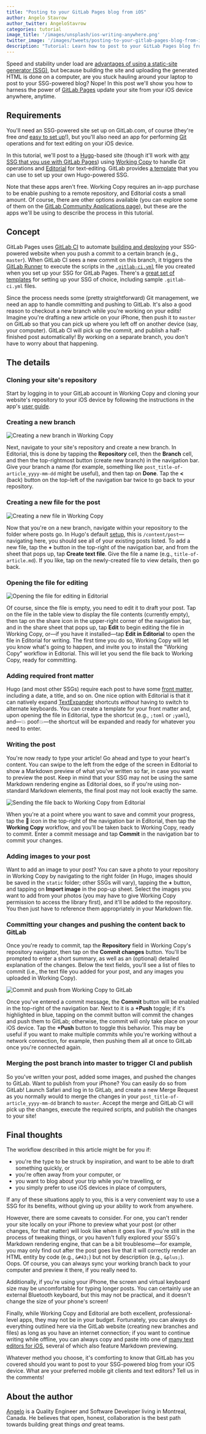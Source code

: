 ```yaml
---
title: "Posting to your GitLab Pages blog from iOS"
author: Angelo Stavrow
author_twitter: AngeloStavrow
categories: tutorial
image_title: '/images/unsplash/ios-writing-anywhere.png'
twitter_image: '/images/tweets/posting-to-your-gitlab-pages-blog-from-ios.png'
description: "Tutorial: Learn how to post to your GitLab Pages blog from anywhere, using your iOS device."
---
```


Speed and stability under load are [advantages of using a static-site generator (SSG)][1],
but because building the site and uploading the generated HTML is done on a computer,
are you stuck hauling around your laptop to post to your SSG-powered blog?
Nope! In this post we'll show you how to harness the power of [GitLab Pages][2]
update your site from your iOS device anywhere, anytime.

<!-- more -->

## Requirements

You'll need an SSG-powered site set up on GitLab.com, of course (they're free _and_
[easy to set up][3]!), but you'll also need an app for performing [Git][Git] operations
and for text editing on your iOS device.

In this tutorial, we'll post to a [Hugo][4]-based site (though it'll work with
[any SSG that you use with GitLab Pages][pageshowto]) using [Working Copy][5] to
handle Git operations and [Editorial][6] for text-editing. GitLab provides
[a template][hugotemplate] that you can use to set up your own Hugo-powered SSG.

Note that these apps aren't free. Working Copy requires an in-app purchase to be
enable pushing to a remote repository, and Editorial costs a small amount. Of course,
there are other options available (you can explore some of them on the
[GitLab Community Applications page][7]), but these are the apps we'll be using
to describe the process in this tutorial.

## Concept

GitLab Pages uses [GitLab CI][ci] to automate [building and deploying][cd] your SSG-powered
website when you push a commit to a certain branch (e.g., `master`). When GitLab CI
sees a new commit on this branch, it triggers the [GitLab Runner][gitlabrunner] to
execute the scripts in the [`.gitlab-ci.yml`][gitlabciyml] file you created when
you set up your SSG for GitLab Pages. There's a [great set of templates][templates]
for setting up your SSG of choice, including sample `.gitlab-ci.yml` files.

Since the process needs some (pretty straightforward) Git management, we need an
app to handle committing and pushing to GitLab. It's also a good reason to
checkout a new branch while you're working on your edits! Imagine you're drafting
a new article on your iPhone, then push it to `master` on GitLab so that you can
pick up where you left off on another device (say, your computer). GitLab CI will
pick up the commit, and publish a half-finished post automatically! By working on
a separate branch, you don't have to worry about that happening.

## The details

### Cloning your site's repository

Start by logging in to your GitLab account in Working Copy and cloning your website's
repository to your iOS device by following the instructions in the app's [user guide][8].

### Creating a new branch

![Creating a new branch in Working Copy](images/blogimages/posting-to-your-gitlab-pages-blog-from-ios/wc-add-new-branch-annotated.png)

Next, navigate to your site's repository and create a new branch. In Editorial,
this is done by tapping the **Repository** cell, then the **Branch** cell, and then
the top-rightmost button (create new branch) in the navigation bar. Give your branch
a name (for example, something like `post_title-of-article_yyyy-mm-dd` might be
useful), and then tap on **Done**. Tap the **<** (back) button on the top-left of
the navigation bar twice to go back to your repository.

### Creating a new file for the post

![Creating a new file in Working Copy](images/blogimages/posting-to-your-gitlab-pages-blog-from-ios/wc-add-new-file-annotated.png)

Now that you're on a new branch, navigate within your repository to the folder where
posts go. In Hugo's default [setup][hugoquickstart], this is `/content/post`&mdash;
navigating here, you should see all of your existing posts listed. To add a new
file, tap the **&#43;** button in the top-right of the navigation bar, and from
the sheet that pops up, tap **Create text file**. Give the file a name (e.g.,
`title-of-article.md`). If you like, tap on the newly-created file to view details,
then go back.

### Opening the file for editing

![Opening the file for editing in Editorial](images/blogimages/posting-to-your-gitlab-pages-blog-from-ios/wc-open-file-for-editing-annotated.png)

Of course, since the file is empty, you need to edit it to draft your post. Tap on
the file in the table view to display the file contents (currently empty), then
tap on the share icon in the upper-right corner of the navigation bar, and in the
share sheet that pops up, tap **Edit** to begin editing the file in Working Copy, or&mdash;if you have it installed&mdash;tap **Edit in Editorial** to open the
file in Editorial for writing. The first time you do so, Working Copy will let you
know what's going to happen, and invite you to install the "Working Copy" workflow
in Editorial. This will let you send the file back to Working Copy, ready for committing.

### Adding required front matter

Hugo (and most other SSGs) require each post to have some [front matter][hugofrontmatter],
including a date, a title, and so on. One nice option with Editorial is that it
can natively expand [TextExpander][9] shortcuts _without_ having to switch to
alternate keyboards. You can create a template for your front matter and, upon
opening the file in Editorial, type the shortcut (e.g., `;toml` or `;yaml`),
and&mdash;💥 poof💥&mdash;the shortcut will be expanded and ready for whatever
you need to enter.

### Writing the post

You're now ready to type your article! Go ahead and type to your heart's content.
You can swipe to the left from the edge of the screen in Editorial to show a Markdown
preview of what you've written so far, in case you want to preview the post. Keep
in mind that your SSG may not be using the same Markdown rendering engine as
Editorial does, so if you're using non-standard Markdown elements, the final post
may not look exactly the same.

![Sending the file back to Working Copy from Editorial](images/blogimages/posting-to-your-gitlab-pages-blog-from-ios/wc-editorial-workflow-annotated.png)

When you're at a point where you want to save and commit your progress, tap the 🔧
icon in the top-right of the navigation bar in Editorial, then tap the **Working
Copy** workflow, and you'll be taken back to Working Copy, ready to commit. Enter
a commit message and tap **Commit** in the navigation bar to commit your changes.

### Adding images to your post

Want to add an image to your post? You can save a photo to your repository in Working
Copy by navigating to the right folder (in Hugo, images should be saved in the
`static` folder; other SSGs will vary), tapping the **&#43;** button, and tapping
on **Import image** in the pop-up sheet. Select the images you want to add from
your photos (you may have to give Working Copy permission to access the library
first), and it'll be added to the repository. You then just have to reference them
appropriately in your Markdown file.

### Committing your changes and pushing the content back to GitLab

Once you're ready to commit, tap the **Repository** field in Working Copy's repository
navigator, then tap on the **Commit changes** button. You'll be prompted to enter
a short summary, as well as an (optional) detailed explanation of the changes. Below
the text fields, you'll see a list of files to commit (i.e., the text file you added
for your post, and any images you uploaded in Working Copy).

![Commit and push from Working Copy to GitLab](images/blogimages/posting-to-your-gitlab-pages-blog-from-ios/wc-commit-and-push-annotated.png)

Once you've entered a commit message, the **Commit** button will be enabled in the
top-right of the navigation bar. Next to it is a **&#43;Push** toggle; if it's
highlighted in blue, tapping on the commit button will commit the changes and push
them to GitLab; otherwise, the commit will only take place on your iOS device. Tap
the **&#43;Push** button to toggle this behavior. This may be useful if you want
to make multiple commits while you're working without a network connection, for
example, then pushing them all at once to GitLab once you're connected again.

### Merging the post branch into master to trigger CI and publish

So you've written your post, added some images, and pushed the changes to GitLab.
Want to publish from your iPhone? You can easily do so from GitLab! Launch
Safari and log in to GitLab, and create a new Merge Request as you normally
would to merge the changes in your `post_title-of-article_yyyy-mm-dd` branch to
`master`. Accept the merge and GitLab CI will pick up the changes, execute the
required scripts, and publish the changes to your site!

## Final thoughts

The workflow described in this article might be for you if:

- you're the type to be struck by inspiration, and want to be able to draft something
quickly, or
- you're often away from your computer, or
- you want to blog about your trip while you're travelling, or
- you simply prefer to use iOS devices in place of computers,

If any of these situations apply to you, this is a very convenient way to use a
 SSG for its benefits, without giving up your ability to work from anywhere.

However, there are some caveats to consider. For one, you can't render your site
locally on your iPhone to preview what your post (or other changes, for that matter)
will look like when it goes live. If you're still in the process of tweaking things,
or  you haven't fully explored your SSG's Markdown rendering engine, that can be
a bit troublesome&mdash;for example, you may only find out after the post goes
live that it will correctly render an HTML entity by code (e.g., `&#43;`) but not
by description (e.g., `&plus;`). Oops. Of course, you can always sync your working
branch back to your computer and preview it there, if you really need to.

Additionally, if you're using your iPhone, the screen and virtual keyboard size
may be uncomfortable for typing longer posts. You can certainly use an external
Bluetooth keyboard, but this may not be practical, and it doesn't change the size
of your phone's screen!

Finally, while Working Copy and Editorial are both excellent, professional-level
apps, they may not be in your budget. Fortunately, you can always do everything
outlined here via the GitLab website (creating new branches and files) as long as
you have an internet connection; if you want to continue writing while offline,
you can always copy and paste into one of [many text editors for iOS][itexteditors],
several of which also feature Markdown previewing.

Whatever method you choose, it's comforting to know that GitLab has you covered
should you want to post to your SSG-powered blog from your iOS device. What are
your preferred mobile git clients and text editors? Tell us in the comments!

## About the author

[Angelo](http://angelostavrow.com) is a Quality Engineer and Software Developer
living in Montreal, Canada. He believes that open, honest, collaboration is the
best path towards building great things _and_ great teams.

<!-- cover image: https://unsplash.com/photos/hkN2Zde2ga4 -->

[1]: https://about.gitlab.com/2016/06/03/ssg-overview-gitlab-pages-part-1-dynamic-x-static/
[2]: https://pages.gitlab.io/
[3]: https://about.gitlab.com/2016/04/07/gitlab-pages-setup/
[4]: http://gohugo.io
[5]: http://workingcopyapp.com/
[6]: http://omz-software.com/editorial/
[7]: https://about.gitlab.com/applications/
[8]: http://workingcopyapp.com/manual.html#cloning-repos
[9]: https://textexpander.com/
[Git]: https://git-scm.com/
[ci]: https://about.gitlab.com/gitlab-ci/
[cd]: https://about.gitlab.com/2016/08/05/continuous-integration-delivery-and-deployment-with-gitlab/
[templates]: https://gitlab.com/groups/pages
[gitlabrunner]: http://doc.gitlab.com/ee/ci/quick_start/README.html#shared-runners
[gitlabciyml]: https://about.gitlab.com/2016/04/07/gitlab-pages-setup/#gitlab-ci
[pageshowto]: https://about.gitlab.com/2016/06/17/ssg-overview-gitlab-pages-part-3-examples-ci/
[hugoquickstart]: http://gohugo.io/overview/quickstart/
[hugofrontmatter]: https://gohugo.io/content/front-matter/
[hugotemplate]: https://gitlab.com/pages/hugo
[itexteditors]: http://brettterpstra.com/ios-text-editors/
